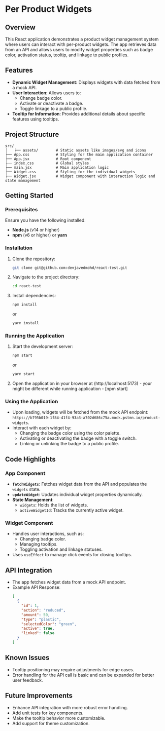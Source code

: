 # Per Product Widgets

## Overview

This React application demonstrates a product widget management system where users can interact with per-product widgets. The app retrieves data from an API and allows users to modify widget properties such as badge color, activation status, tooltip, and linkage to public profiles.

## Features

- **Dynamic Widget Management**: Displays widgets with data fetched from a mock API.
- **User Interaction**: Allows users to:
  - Change badge color.
  - Activate or deactivate a badge.
  - Toggle linkage to a public profile.
- **Tooltip for Information**: Provides additional details about specific features using tooltips.

## Project Structure

```
src/
│   ├── assets/        # Static assets like images/svg and icons
├── App.css            # Styling for the main application container
├── App.jsx            # Root component
├── index.css          # Global styles
├── main.jsx           # Main application logic
├── Widget.css         # Styling for the individual widgets
├── Widget.jsx         # Widget component with interaction logic and state management
```

## Getting Started

### Prerequisites

Ensure you have the following installed:

- **Node.js** (v14 or higher)
- **npm** (v6 or higher) or **yarn**

### Installation

1. Clone the repository:
   ```bash
   git clone git@github.com:devjavedmohd/react-test.git
   ```

2. Navigate to the project directory:
   ```bash
   cd react-test
   ```

3. Install dependencies:
   ```bash
   npm install
   ```
   or
   ```bash
   yarn install
   ```

### Running the Application

1. Start the development server:
   ```bash
   npm start
   ```
   or
   ```bash
   yarn start
   ```

2. Open the application in your browser at (http://localhost:5173) - your might be different while running application - [npm start]

### Using the Application

- Upon loading, widgets will be fetched from the mock API endpoint: `https://b795b019-1f84-41f4-93a3-a702d686c75a.mock.pstmn.io/product-widgets`.
- Interact with each widget by:
  - Changing the badge color using the color palette.
  - Activating or deactivating the badge with a toggle switch.
  - Linking or unlinking the badge to a public profile.

## Code Highlights

### App Component

- **`fetchWidgets`**: Fetches widget data from the API and populates the `widgets` state.
- **`updateWidget`**: Updates individual widget properties dynamically.
- **State Management**:
  - `widgets`: Holds the list of widgets.
  - `activeWidgetId`: Tracks the currently active widget.

### Widget Component

- Handles user interactions, such as:
  - Changing badge color.
  - Managing tooltips.
  - Toggling activation and linkage statuses.
- Uses `useEffect` to manage click events for closing tooltips.

## API Integration

- The app fetches widget data from a mock API endpoint.
- Example API Response:
  ```json
  [
    {
      "id": 1,
      "action": "reduced",
      "amount": 50,
      "type": "plastic",
      "selectedColor": "green",
      "active": true,
      "linked": false
    }
  ]
  ```

## Known Issues

- Tooltip positioning may require adjustments for edge cases.
- Error handling for the API call is basic and can be expanded for better user feedback.

## Future Improvements

- Enhance API integration with more robust error handling.
- Add unit tests for key components.
- Make the tooltip behavior more customizable.
- Add support for theme customization.
